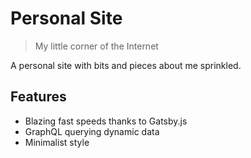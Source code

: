 # Personal Site
> My little corner of the Internet

A personal site with bits and pieces about me sprinkled.

## Features
- Blazing fast speeds thanks to Gatsby.js
- GraphQL querying dynamic data
- Minimalist style